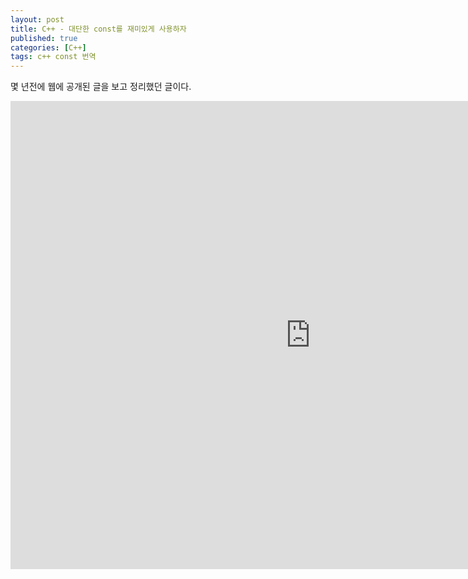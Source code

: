```yaml
---
layout: post
title: C++ - 대단한 const를 재미있게 사용하자
published: true
categories: [C++]
tags: c++ const 번역
---
```

몇 년전에 웹에 공개된 글을 보고 정리했던 글이다.  
  
<iframe src="https://docs.google.com/presentation/d/e/2PACX-1vSd-X1cARCSobSbl2wIcJvBt6pNeXHhDlNvwlwITjVkqCZBSGiz9NTypO72VEPcnGRKSTY9c7qmoSN1/embed?start=false&loop=false&delayms=3000" frameborder="0" width="960" height="749" allowfullscreen="true" mozallowfullscreen="true" webkitallowfullscreen="true"></iframe>  
  